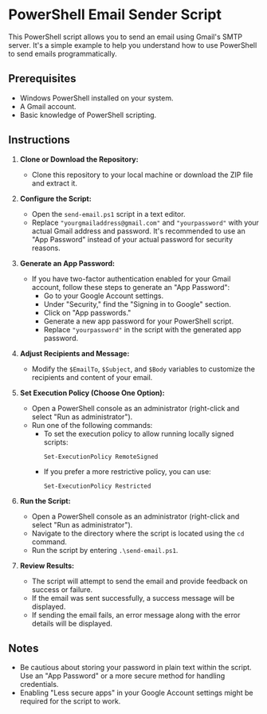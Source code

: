 # PowerShell Email Sender Script

This PowerShell script allows you to send an email using Gmail's SMTP server. It's a simple example to help you understand how to use PowerShell to send emails programmatically.

## Prerequisites

- Windows PowerShell installed on your system.
- A Gmail account.
- Basic knowledge of PowerShell scripting.

## Instructions

1. **Clone or Download the Repository:**
   - Clone this repository to your local machine or download the ZIP file and extract it.

2. **Configure the Script:**
   - Open the `send-email.ps1` script in a text editor.
   - Replace `"yourgmailaddress@gmail.com"` and `"yourpassword"` with your actual Gmail address and password. It's recommended to use an "App Password" instead of your actual password for security reasons.

3. **Generate an App Password:**
   - If you have two-factor authentication enabled for your Gmail account, follow these steps to generate an "App Password":
     - Go to your Google Account settings.
     - Under "Security," find the "Signing in to Google" section.
     - Click on "App passwords."
     - Generate a new app password for your PowerShell script.
     - Replace `"yourpassword"` in the script with the generated app password.

4. **Adjust Recipients and Message:**
   - Modify the `$EmailTo`, `$Subject`, and `$Body` variables to customize the recipients and content of your email.

5. **Set Execution Policy (Choose One Option):**
   - Open a PowerShell console as an administrator (right-click and select "Run as administrator").
   - Run one of the following commands:
     - To set the execution policy to allow running locally signed scripts:
       ```
       Set-ExecutionPolicy RemoteSigned
       ```
     - If you prefer a more restrictive policy, you can use:
       ```
       Set-ExecutionPolicy Restricted
       ```

6. **Run the Script:**
   - Open a PowerShell console as an administrator (right-click and select "Run as administrator").
   - Navigate to the directory where the script is located using the `cd` command.
   - Run the script by entering `.\send-email.ps1`.

7. **Review Results:**
   - The script will attempt to send the email and provide feedback on success or failure.
   - If the email was sent successfully, a success message will be displayed.
   - If sending the email fails, an error message along with the error details will be displayed.

## Notes

- Be cautious about storing your password in plain text within the script. Use an "App Password" or a more secure method for handling credentials.
- Enabling "Less secure apps" in your Google Account settings might be required for the script to work.


